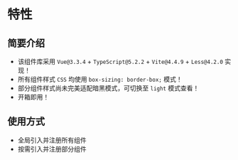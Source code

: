 # 特性<BackTop />

## 简要介绍

- 该组件库采用 `Vue@3.3.4` + `TypeScript@5.2.2` + `Vite@4.4.9` + `Less@4.2.0` 实现！
- 所有组件样式 `CSS` 均使用 `box-sizing: border-box;` 模式！
- 部分组件样式尚未完美适配暗黑模式，可切换至 `light` 模式查看！
- 开箱即用！

## 使用方式

- 全局引入并注册所有组件
- 按需引入并注册部分组件
